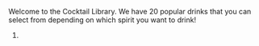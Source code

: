 Welcome to the Cocktail Library. We have 20 popular drinks that you can select from depending on which spirit you want to drink!

1. 